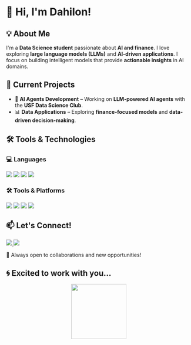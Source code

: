 # 👋 Hi, I'm Dahilon!  

## 💡 About Me  
I'm a **Data Science student** passionate about **AI and finance**. I love exploring **large language models (LLMs)** and **AI-driven applications**. I focus on building intelligent models that provide **actionable insights** in AI domains.  

## 🚀 Current Projects    
- 🤖 **AI Agents Development** – Working on **LLM-powered AI agents** with the **USF Data Science Club**.  
- 📊 **Data Applications** – Exploring **finance-focused models** and **data-driven decision-making**.  

## 🛠️ Tools & Technologies  

### 💻 Languages  
<p align="left">
  <img src="https://img.shields.io/badge/Python-3776AB?style=for-the-badge&logo=python&logoColor=white" />
  <img src="https://img.shields.io/badge/Java-ED8B00?style=for-the-badge&logo=java&logoColor=white" />
  <img src="https://img.shields.io/badge/SQL-4479A1?style=for-the-badge&logo=postgresql&logoColor=white" />
  <img src="https://img.shields.io/badge/R-276DC3?style=for-the-badge&logo=r&logoColor=white" />
</p>

### 🛠️ Tools & Platforms  
<p align="left">
  <img src="https://img.shields.io/badge/MySQL-4479A1?style=for-the-badge&logo=mysql&logoColor=white" />
  <img src="https://img.shields.io/badge/RStudio-75AADB?style=for-the-badge&logo=rstudio&logoColor=white" />
  <img src="https://img.shields.io/badge/PyCharm-000000?style=for-the-badge&logo=pycharm&logoColor=white" />
  <img src="https://img.shields.io/badge/GitHub-181717?style=for-the-badge&logo=github&logoColor=white" />
</p>

## 📫 Let's Connect!  
<p align="left">
  <a href="https://www.linkedin.com/in/dahilon-mohammed-7288532aa/" target="_blank">
    <img src="https://img.shields.io/badge/LinkedIn-Dahilon-blue?style=for-the-badge&logo=linkedin" />
  </a>
  <a href="https://github.com/Dahiwon">
    <img src="https://img.shields.io/badge/GitHub-Dahilon-black?style=for-the-badge&logo=github" />
  </a>
</p>

🚀 Always open to collaborations and new opportunities!
## 🌀 Excited to work with you...  
<p align="center">
  <img src="https://media.giphy.com/media/3o7abldj0b3rxrZUxW/giphy.gif" width="150" height="150">
</p>

